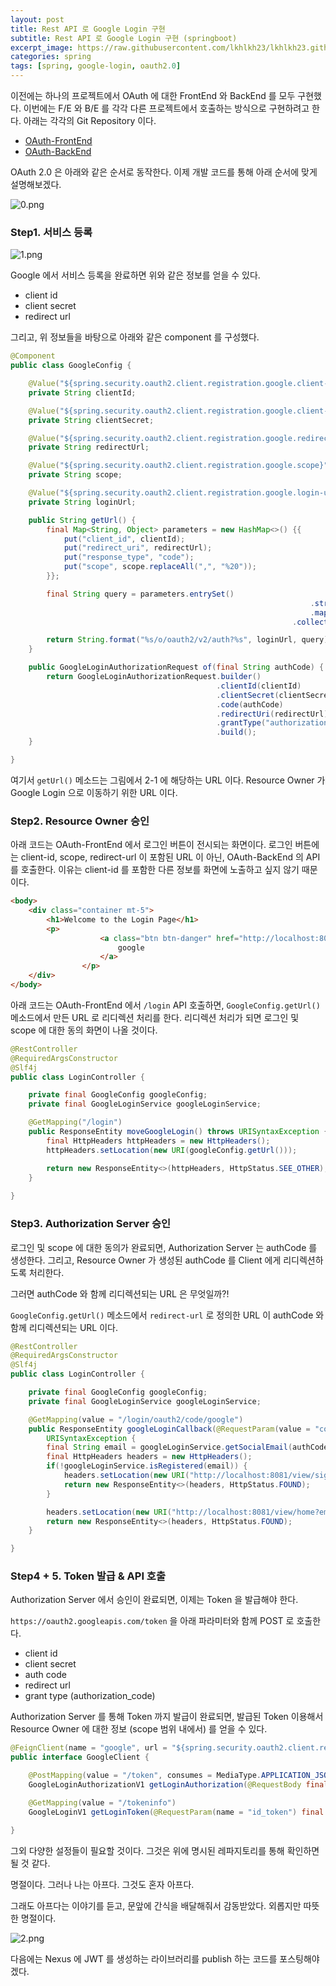 ```yaml
---
layout: post
title: Rest API 로 Google Login 구현
subtitle: Rest API 로 Google Login 구현 (springboot)
excerpt_image: https://raw.githubusercontent.com/lkhlkh23/lkhlkh23.github.io/master/images/2024-02-09/banner.png
categories: spring
tags: [spring, google-login, oauth2.0]
---
```


이전에는 하나의 프로젝트에서 OAuth 에 대한 FrontEnd 와 BackEnd 를 모두 구현했다. 이번에는 F/E 와 B/E 를 각각 다른 프로젝트에서 호출하는 방식으로 구현하려고 한다. 아래는 각각의 Git Repository 이다.

- [OAuth-FrontEnd](https://github.com/lkhlkh23/practice-oauth-client)
- [OAuth-BackEnd](https://github.com/lkhlkh23/practice-oauth-server)

OAuth 2.0 은 아래와 같은 순서로 동작한다. 이제 개발 코드를 통해 아래 순서에 맞게 설명해보겠다.

![0.png](https://raw.githubusercontent.com/lkhlkh23/lkhlkh23.github.io/master/images/2024-02-09/0.png)

### Step1. 서비스 등록

![1.png](https://raw.githubusercontent.com/lkhlkh23/lkhlkh23.github.io/master/images/2024-02-09/1.png)

Google 에서 서비스 등록을 완료하면 위와 같은 정보를 얻을 수 있다.

- client id
- client secret
- redirect url

그리고, 위 정보들을 바탕으로 아래와 같은 component 를 구성했다.

```java
@Component
public class GoogleConfig {

	@Value("${spring.security.oauth2.client.registration.google.client-id}")
	private String clientId;

	@Value("${spring.security.oauth2.client.registration.google.client-secret}")
	private String clientSecret;

	@Value("${spring.security.oauth2.client.registration.google.redirect-url}")
	private String redirectUrl;

	@Value("${spring.security.oauth2.client.registration.google.scope}")
	private String scope;

	@Value("${spring.security.oauth2.client.registration.google.login-url}")
	private String loginUrl;

	public String getUrl() {
		final Map<String, Object> parameters = new HashMap<>() {{
			put("client_id", clientId);
			put("redirect_uri", redirectUrl);
			put("response_type", "code");
			put("scope", scope.replaceAll(",", "%20"));
		}};

		final String query = parameters.entrySet()
																   .stream()
																   .map(param -> param.getKey() + "=" + param.getValue())
														       .collect(Collectors.joining("&"));

		return String.format("%s/o/oauth2/v2/auth?%s", loginUrl, query);
	}

	public GoogleLoginAuthorizationRequest of(final String authCode) {
		return GoogleLoginAuthorizationRequest.builder()
											  .clientId(clientId)
											  .clientSecret(clientSecret)
											  .code(authCode)
											  .redirectUri(redirectUrl)
											  .grantType("authorization_code")
											  .build();
	}

}
```

여기서 `getUrl()` 메소드는 그림에서 2-1 에 해당하는 URL 이다. Resource Owner 가 Google Login 으로 이동하기 위한 URL 이다.

### Step2. Resource Owner 승인

아래 코드는 OAuth-FrontEnd 에서 로그인 버튼이 전시되는 화면이다. 로그인 버튼에는 client-id, scope, redirect-url 이 포함된 URL 이 아닌, OAuth-BackEnd 의 API 를 호출한다. 이유는 client-id 를 포함한 다른 정보를 화면에 노출하고 싶지 않기 때문이다.

```html
<body>
    <div class="container mt-5">
        <h1>Welcome to the Login Page</h1>
        <p>
					<a class="btn btn-danger" href="http://localhost:8080/login">
						google
					</a>
				</p>
    </div>
</body>
```

아래 코드는 OAuth-FrontEnd 에서 `/login` API 호출하면, `GoogleConfig.getUrl()` 메소드에서 만든 URL 로 리디렉션 처리를 한다. 리디렉션 처리가 되면 로그인 및 scope 에 대한 동의 화면이 나올 것이다.

```java
@RestController
@RequiredArgsConstructor
@Slf4j
public class LoginController {

	private final GoogleConfig googleConfig;
	private final GoogleLoginService googleLoginService;

	@GetMapping("/login")
	public ResponseEntity moveGoogleLogin() throws URISyntaxException {
		final HttpHeaders httpHeaders = new HttpHeaders();
		httpHeaders.setLocation(new URI(googleConfig.getUrl()));

		return new ResponseEntity<>(httpHeaders, HttpStatus.SEE_OTHER);
	}
	
}
```

### Step3. Authorization Server 승인

로그인 및 scope 에 대한 동의가 완료되면, Authorization Server 는 authCode 를 생성한다. 그리고, Resource Owner 가 생성된 authCode 를 Client 에게 리디렉션하도록 처리한다.

그러면 authCode 와 함께 리디렉션되는 URL 은 무엇일까?!

`GoogleConfig.getUrl()` 메소드에서 `redirect-url` 로 정의한 URL 이 authCode 와 함께 리디렉션되는 URL 이다.

```java
@RestController
@RequiredArgsConstructor
@Slf4j
public class LoginController {

	private final GoogleConfig googleConfig;
	private final GoogleLoginService googleLoginService;

	@GetMapping(value = "/login/oauth2/code/google")
	public ResponseEntity googleLoginCallback(@RequestParam(value = "code", required = false, defaultValue = "") final String authCode) throws
		URISyntaxException {
		final String email = googleLoginService.getSocialEmail(authCode);
		final HttpHeaders headers = new HttpHeaders();
		if(!googleLoginService.isRegistered(email)) {
			headers.setLocation(new URI("http://localhost:8081/view/signup?email=" + email));
			return new ResponseEntity<>(headers, HttpStatus.FOUND);
		}

		headers.setLocation(new URI("http://localhost:8081/view/home?email=" + email));
		return new ResponseEntity<>(headers, HttpStatus.FOUND);
	}

}
```

### Step4 + 5. Token 발급 & API 호출

Authorization Server 에서 승인이 완료되면, 이제는 Token 을 발급해야 한다.

`https://oauth2.googleapis.com/token` 을 아래 파라미터와 함께 POST 로 호출한다.

- client id
- client secret
- auth code
- redirect url
- grant type (authorization_code)

Authorization Server 를 통해 Token 까지 발급이 완료되면, 발급된 Token 이용해서 Resource Owner 에 대한 정보 (scope 범위 내에서) 를 얻을 수 있다.

```java
@FeignClient(name = "google", url = "${spring.security.oauth2.client.registration.google.auth-url}")
public interface GoogleClient {

	@PostMapping(value = "/token", consumes = MediaType.APPLICATION_JSON_VALUE, produces = MediaType.APPLICATION_JSON_VALUE)
	GoogleLoginAuthorizationV1 getLoginAuthorization(@RequestBody final GoogleLoginAuthorizationRequest request);

	@GetMapping(value = "/tokeninfo")
	GoogleLoginV1 getLoginToken(@RequestParam(name = "id_token") final String token);

}
```

그외 다양한 설정들이 필요할 것이다. 그것은 위에 명시된 레파지토리를 통해 확인하면 될 것 같다.

명절이다. 그러나 나는 아프다. 그것도 혼자 아프다.

그래도 아프다는 이야기를 듣고, 문앞에 간식을 배달해줘서 감동받았다. 외롭지만 따뜻한 명절이다.

![2.png](https://raw.githubusercontent.com/lkhlkh23/lkhlkh23.github.io/master/images/2024-02-09/2.png)

다음에는 Nexus 에 JWT 를 생성하는 라이브러리를 publish 하는 코드를 포스팅해야겠다.
